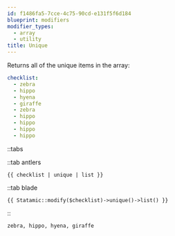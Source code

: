 ```yaml
---
id: f1486fa5-7cce-4c75-90cd-e131f5f6d184
blueprint: modifiers
modifier_types:
  - array
  - utility
title: Unique
---
```

Returns all of the unique items in the array:

```yaml
checklist:
  - zebra
  - hippo
  - hyena
  - giraffe
  - zebra
  - hippo
  - hippo
  - hippo
  - hippo

```

::tabs

::tab antlers
```antlers
{{ checklist | unique | list }}
```
::tab blade
```blade
{{ Statamic::modify($checklist)->unique()->list() }}
```
::

```html
zebra, hippo, hyena, giraffe
```
